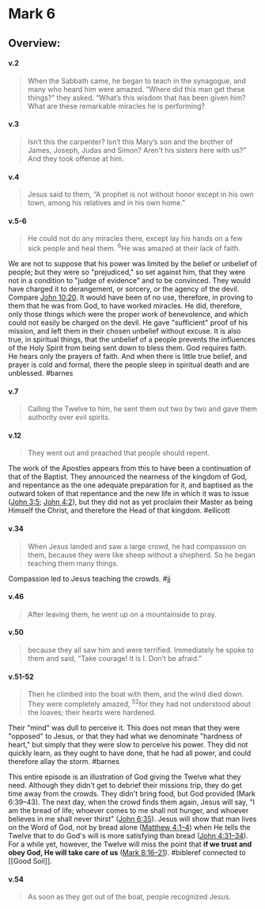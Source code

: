 # Mark 6

## Overview:


#### v.2
>When the Sabbath came, he began to teach in the synagogue, and many who heard him were amazed. “Where did this man get these things?” they asked. “What’s this wisdom that has been given him? What are these remarkable miracles he is performing?

#### v.3
>Isn’t this the carpenter? Isn’t this Mary’s son and the brother of James, Joseph, Judas and Simon? Aren’t his sisters here with us?” And they took offense at him.

#### v.4
>Jesus said to them, “A prophet is not without honor except in his own town, among his relatives and in his own home.”

#### v.5-6
>He could not do any miracles there, except lay his hands on a few sick people and heal them. <sup>6</sup>He was amazed at their lack of faith.

We are not to suppose that his power was limited by the belief or unbelief of people; but they were so "prejudiced," so set against him, that they were not in a condition to "judge of evidence" and to be convinced. They would have charged it to derangement, or sorcery, or the agency of the devil. Compare [John 10:20](John10.md#v.20). It would have been of no use, therefore, in proving to them that he was from God, to have worked miracles. He did, therefore, only those things which were the proper work of benevolence, and which could not easily be charged on the devil. He gave "sufficient" proof of his mission, and left them in their chosen unbelief without excuse. It is also true, in spiritual things, that the unbelief of a people prevents the influences of the Holy Spirit from being sent down to bless them. God requires faith. He hears only the prayers of faith. And when there is little true belief, and prayer is cold and formal, there the people sleep in spiritual death and are unblessed.
#barnes 

#### v.7
>Calling the Twelve to him, he sent them out two by two and gave them authority over evil spirits.

#### v.12
>They went out and preached that people should repent.

The work of the Apostles appears from this to have been a continuation of that of the Baptist. They announced the nearness of the kingdom of God, and repentance as the one adequate preparation for it, and baptised as the outward token of that repentance and the new life in which it was to issue ([John 3:5](John3#v.5); [John 4:2](John4#v.2)), but they did not as yet proclaim their Master as being Himself the Christ, and therefore the Head of that kingdom.
#ellicott 

#### v.34
>When Jesus landed and saw a large crowd, he had compassion on them, because they were like sheep without a shepherd. So he began teaching them many things.

Compassion led to Jesus teaching the crowds.
#jj 

#### v.46
>After leaving them, he went up on a mountainside to pray.

#### v.50
>because they all saw him and were terrified. Immediately he spoke to them and said, “Take courage! It is I. Don’t be afraid.”

#### v.51-52
>Then he climbed into the boat with them, and the wind died down. They were completely amazed, <sup>52</sup>for they had not understood about the loaves; their hearts were hardened.

Their "mind" was dull to perceive it. This does not mean that they were "opposed" to Jesus, or that they had what we denominate "hardness of heart," but simply that they were slow to perceive his power. They did not quickly learn, as they ought to have done, that he had all power, and could therefore allay the storm.
#barnes 

This entire episode is an illustration of God giving the Twelve what they need. Although they didn't get to debrief their missions trip, they do get time away from the crowds. They didn't bring food, but God provided (Mark 6:39–43). The next day, when the crowd finds them again, Jesus will say, "I am the bread of life; whoever comes to me shall not hunger, and whoever believes in me shall never thirst" ([John 6:35](John6#v.35)). Jesus will show that man lives on the Word of God, not by bread alone ([Matthew 4:1–4](Matthew4#v.4)) when He tells the Twelve that to do God's will is more satisfying than bread ([John 4:31–34](John4#v.34)). For a while yet, however, the Twelve will miss the point that **if we trust and obey God, He will take care of us** ([Mark 8:16–21](Mark8#v.17)).
#bibleref connected to [[Good Soil]].

#### v.54
>As soon as they got out of the boat, people recognized Jesus.

